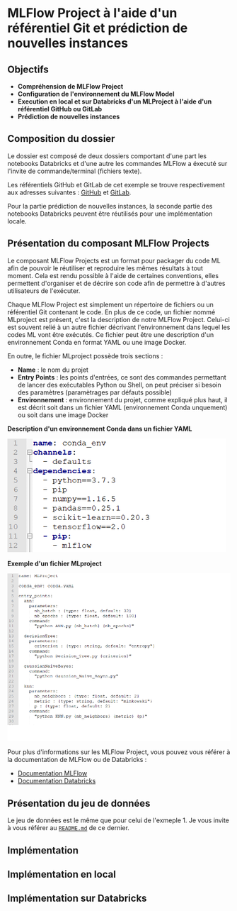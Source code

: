 MLFlow Project à l'aide d'un référentiel Git et prédiction de nouvelles instances
=================================================================================


Objectifs
---------

* **Compréhension de MLFlow Project**
* **Configuration de l'environnement du MLFlow Model**
* **Execution en local et sur Databricks d'un MLProject à l'aide d'un référentiel GitHub ou GitLab**
* **Prédiction de nouvelles instances**

Composition du dossier
----------------------

Le dossier est composé de deux dossiers comportant d'une part les notebooks Databricks et d'une autre les commandes MLFlow a éxecuté sur l'invite de commande/terminal (fichiers texte). 

Les référentiels GitHub et GitLab de cet exemple se trouve respectivement aux adresses suivantes : [GitHub](https://github.com/StevanStanovic/mlflow/tree/master/MLFlowProject) et [GitLab](https://gitlab.com/stevan.stanovic/mlflow).

Pour la partie prédiction de nouvelles instances, la seconde partie des notebooks Databricks peuvent être réutilisés pour une implémentation locale.


Présentation du composant MLFlow Projects
-----------------------------------------

Le composant MLFlow Projects est un format pour packager du code ML afin de pouvoir le réutiliser et reproduire les mêmes résultats à tout moment. Cela est rendu possible à l'aide de certaines conventions, elles permettent d'organiser et de décrire son code afin de permettre à d'autres utilisateurs de l'exécuter.

Chaque MLFlow Project est simplement un répertoire de fichiers ou un référentiel Git contenant le code. En plus de ce code, un fichier nommé MLproject est présent, c'est la description de notre MLFlow Project. Celui-ci est souvent relié à un autre fichier décrivant l'environnement dans lequel les codes ML vont être exécutés. Ce fichier peut être une description d'un environnement Conda en format YAML ou une image Docker.

En outre, le fichier MLproject possède trois sections :
* **Name** : le nom du projet
* **Entry Points** : les points d'entrées, ce sont des commandes permettant de lancer des exécutables Python ou Shell, on peut préciser si besoin des paramètres (paramètrages par défauts possible)
* **Environnement** : environnement du projet, comme expliqué plus haut, il est décrit soit dans un fichier YAML (environnement Conda unquement) ou soit dans une image Docker

**Description d'un environnement Conda dans un fichier YAML**

![Image of example of Conda environnement in YAML format](Images/Example_of_conda_environement_YAML.PNG)

**Exemple d'un fichier MLproject**

![Image of example of MLproject](Images/Example_of_MLproject.PNG)

Pour plus d'informations sur les MLFlow Project, vous pouvez vous référer à la documentation de MLFlow ou de Databricks :
   * [Documentation MLFlow](https://www.mlflow.org/docs/latest/projects.html)
   * [Documentation Databricks](https://docs.databricks.com/applications/mlflow/projects.html)

Présentation du jeu de données
------------------------------

Le jeu de données est le même que pour celui de l'exmeple 1. Je vous invite à vous référer au [`README.md`](https://github.com/StevanStanovic/mlflow/blob/master/1%20-%20MLFlow%20Tracking%20pour%20un%20algorithme%20supervis%C3%A9/README.md) de ce dernier.

Implémentation
--------------



Implémentation en local
-----------------------



Implémentation sur Databricks
-----------------------------
